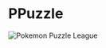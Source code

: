 # PPuzzle

![Pokemon Puzzle League](https://upload.wikimedia.org/wikipedia/en/b/b6/Pok%C3%A9mon_Puzzle_League_Coverart.png)
